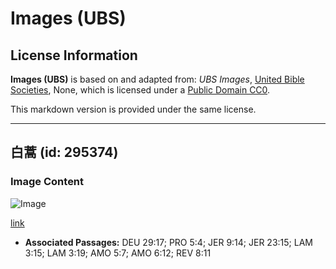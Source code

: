 # Images (UBS)

## License Information

**Images (UBS)** is based on and adapted from: _UBS Images_, [United Bible Societies](https://unitedbiblesocieties.org/), None, which is licensed under a [Public Domain CC0](https://creativecommons.org/public-domain/cc0/).

This markdown version is provided under the same license.



--------------------------------

## 白蒿 (id: 295374)

### Image Content

![Image](https://cdn.aquifer.bible/aquifer-content/resources/Media/WEB-0925_white_wormwood.jpg)

[link](https://cdn.aquifer.bible/aquifer-content/resources/Media/WEB-0925_white_wormwood.jpg)

* **Associated Passages:** DEU 29:17; PRO 5:4; JER 9:14; JER 23:15; LAM 3:15; LAM 3:19; AMO 5:7; AMO 6:12; REV 8:11

